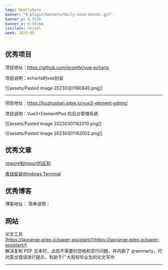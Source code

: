 ```yaml
---
tags: WeeklyNote
banner: "0.plugin/banners/daily-note-banner.gif"
banner_y: 0.5536
banner_x: 0.50168
cssclass: noyaml
week: 2023-08
---
```



## 优秀项目

项目地址：https://github.com/ecomfe/vue-echarts

项目说明：echarts的vue封装

![[assets/Pasted image 20230301160840.png]]

---

项目地址：https://huzhushan.gitee.io/vue3-element-admin/

项目说明：Vue3+ElementPlus 的后台管理系统

![[assets/Pasted image 20230301162010.png]]

![[assets/Pasted image 20230301162002.png]]


## 优秀文章

[require和import的区别](https://zhuanlan.zhihu.com/p/121770261)

[离线安装Windows Terminal](https://www.cnblogs.com/albelt/p/15253147.html)

## 优秀博客

博客地址：
简单说明：


## 网站

论文工具  
[https://laorange.gitee.io/paper-assistant/](https://laorange.gitee.io/paper-assistant/)  
解决复制 PDF 文本时，出现不需要的空格和空行问题，并内嵌了 grammarly，可对英文错误进行提示，有助于广大高校毕业生的论文写作

---


